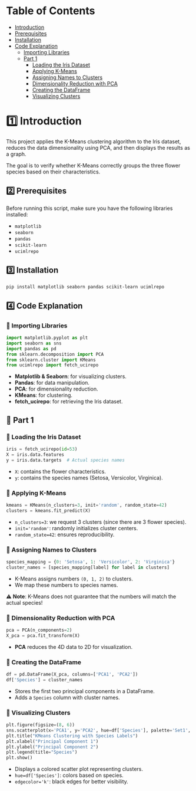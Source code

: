 # Table of Contents

- [Introduction](#introduction)
- [Prerequisites](#-prerequisites)
- [Installation](#-installation)
- [Code Explanation](#-code-explanation)
  - [Importing Libraries](#-importing-libraries)
  - [Part 1](#-part-1)
    - [Loading the Iris Dataset](#-loading-the-iris-dataset)
    - [Applying K-Means](#-applying-k-means)
    - [Assigning Names to Clusters](#-assigning-names-to-clusters)
    - [Dimensionality Reduction with PCA](#-dimensionality-reduction-with-pca)
    - [Creating the DataFrame](#-creating-the-dataframe)
    - [Visualizing Clusters](#-visualizing-clusters)



# 1️⃣ Introduction

This project applies the K-Means clustering algorithm to the Iris dataset, reduces the data dimensionality using PCA, and then displays the results as a graph.

The goal is to verify whether K-Means correctly groups the three flower species based on their characteristics.

## 2️⃣ Prerequisites

Before running this script, make sure you have the following libraries installed:

- `matplotlib`
- `seaborn`
- `pandas`
- `scikit-learn`
- `ucimlrepo`

## 3️⃣ Installation

```bash
pip install matplotlib seaborn pandas scikit-learn ucimlrepo
```

## 4️⃣ Code Explanation

### 🔹 Importing Libraries

```python
import matplotlib.pyplot as plt
import seaborn as sns
import pandas as pd
from sklearn.decomposition import PCA
from sklearn.cluster import KMeans
from ucimlrepo import fetch_ucirepo
```

- **Matplotlib & Seaborn**: for visualizing clusters.
- **Pandas**: for data manipulation.
- **PCA**: for dimensionality reduction.
- **KMeans**: for clustering.
- **fetch_ucirepo**: for retrieving the Iris dataset.

## 🔺 Part 1

### 🔹 Loading the Iris Dataset

```python
iris = fetch_ucirepo(id=53)
X = iris.data.features
y = iris.data.targets  # Actual species names
```

- `X`: contains the flower characteristics.
- `y`: contains the species names (Setosa, Versicolor, Virginica).

### 🔹 Applying K-Means

```python
kmeans = KMeans(n_clusters=3, init='random', random_state=42)
clusters = kmeans.fit_predict(X)
```

- `n_clusters=3`: we request 3 clusters (since there are 3 flower species).
- `init='random'`: randomly initializes cluster centers.
- `random_state=42`: ensures reproducibility.

### 🔹 Assigning Names to Clusters

```python
species_mapping = {0: 'Setosa', 1: 'Versicolor', 2: 'Virginica'}
cluster_names = [species_mapping[label] for label in clusters]
```

- K-Means assigns numbers `(0, 1, 2)` to clusters.
- We map these numbers to species names.

⚠ **Note**: K-Means does not guarantee that the numbers will match the actual species!

### 🔹 Dimensionality Reduction with PCA

```python
pca = PCA(n_components=2)
X_pca = pca.fit_transform(X)
```

- **PCA** reduces the 4D data to 2D for visualization.

### 🔹 Creating the DataFrame

```python
df = pd.DataFrame(X_pca, columns=['PCA1', 'PCA2'])
df['Species'] = cluster_names
```

- Stores the first two principal components in a DataFrame.
- Adds a `Species` column with cluster names.

### 🔹 Visualizing Clusters

```python
plt.figure(figsize=(8, 6))
sns.scatterplot(x='PCA1', y='PCA2', hue=df['Species'], palette='Set1', data=df, s=100, edgecolor='k')
plt.title("KMeans Clustering with Species Labels")
plt.xlabel("Principal Component 1")
plt.ylabel("Principal Component 2")
plt.legend(title="Species")
plt.show()
```

- Displays a colored scatter plot representing clusters.
- `hue=df['Species']`: colors based on species.
- `edgecolor='k'`: black edges for better visibility.

